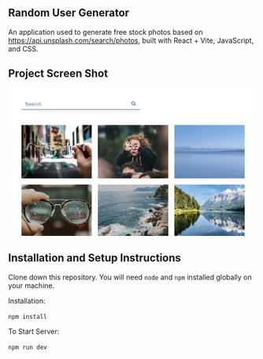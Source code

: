 ## Random User Generator

An application used to generate free stock photos based on https://api.unsplash.com/search/photos, built with React + Vite, JavaScript, and CSS.

## Project Screen Shot

![Alt text](./assets/photos.png?raw=true)

## Installation and Setup Instructions

Clone down this repository. You will need `node` and `npm` installed globally on your machine.  

Installation:

`npm install`  

To Start Server:

`npm run dev`  